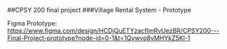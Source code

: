 ##CPSY 200 final project
###Village Rental System - Prototype

Figma Prototype:
https://www.figma.com/design/HCDjQuETYzacfImRvUezBR/CPSY200---Final-Project-prototype?node-id=0-1&t=1Qywvo8yMHYkZ5Kl-1
